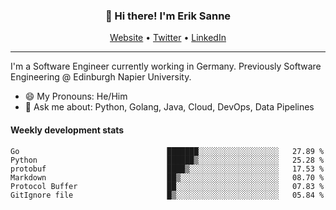 <h3 align="center">👋 Hi there! I'm Erik Sanne</h3>
<p align="center">
  <a href="https://eriksanne.com">Website</a> •
  <a href="https://twitter.com/ErikKonradSanne">Twitter</a> •
  <a href="https://www.linkedin.com/in/eriksanne/">LinkedIn</a>
</p>

---
I'm a Software Engineer currently working in Germany. Previously Software Engineering @ Edinburgh Napier University.

- 😄 My Pronouns: He/Him
- 💬 Ask me about: Python, Golang, Java, Cloud, DevOps, Data Pipelines

<h4>Weekly development stats</h4>
<!--START_SECTION:waka-->

```text
Go                                 ███████░░░░░░░░░░░░░░░░░░   27.89 %
Python                             ██████▒░░░░░░░░░░░░░░░░░░   25.28 %
protobuf                           ████▒░░░░░░░░░░░░░░░░░░░░   17.53 %
Markdown                           ██▒░░░░░░░░░░░░░░░░░░░░░░   08.70 %
Protocol Buffer                    ██░░░░░░░░░░░░░░░░░░░░░░░   07.83 %
GitIgnore file                     █▒░░░░░░░░░░░░░░░░░░░░░░░   05.84 %
```

<!--END_SECTION:waka-->
